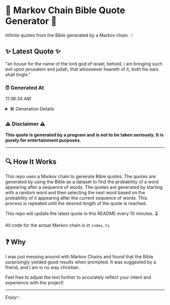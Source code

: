 # 📖 Markov Chain Bible Quote Generator 📖

Infinite quotes from the Bible generated by a Markov chain. ✨

## ✨ Latest Quote ✨
"an house for the name of the lord god of israel, behold, i am bringing such evil upon jerusalem and judah, that whosoever heareth of it, both his ears shall tingle."

### ⏰ Generated At
*11:38:34 AM*

<details>
    <summary>🛠️ Generation Details</summary>
    <p>
        <strong>🌱 Seed:</strong> an<br>
        <strong>🔄 Iterations:</strong> 30<br>
        <strong>📜 Context History:</strong><br>[ an ]: house<br>[ an, house ]: for<br>[ an, house, for ]: the<br>[ an, house, for, the ]: name<br>[ an, house, for, the, name ]: of<br>[ an, house, for, the, name, of ]: the<br>[ house, for, the, name, of, the ]: lord<br>[ for, the, name, of, the, lord ]: god<br>[ the, name, of, the, lord, god ]: of<br>[ name, of, the, lord, god, of ]: israel,<br>[ of, the, lord, god, of, israel, ]: behold,<br>[ the, lord, god, of, israel,, behold, ]: i<br>[ lord, god, of, israel,, behold,, i ]: am<br>[ god, of, israel,, behold,, i, am ]: bringing<br>[ of, israel,, behold,, i, am, bringing ]: such<br>[ israel,, behold,, i, am, bringing, such ]: evil<br>[ behold,, i, am, bringing, such, evil ]: upon<br>[ i, am, bringing, such, evil, upon ]: jerusalem<br>[ am, bringing, such, evil, upon, jerusalem ]: and<br>[ bringing, such, evil, upon, jerusalem, and ]: judah,<br>[ such, evil, upon, jerusalem, and, judah, ]: that<br>[ evil, upon, jerusalem, and, judah,, that ]: whosoever<br>[ upon, jerusalem, and, judah,, that, whosoever ]: heareth<br>[ jerusalem, and, judah,, that, whosoever, heareth ]: of<br>[ and, judah,, that, whosoever, heareth, of ]: it,<br>[ judah,, that, whosoever, heareth, of, it, ]: both<br>[ that, whosoever, heareth, of, it,, both ]: his<br>[ whosoever, heareth, of, it,, both, his ]: ears<br>[ heareth, of, it,, both, his, ears ]: shall<br>[ of, it,, both, his, ears, shall ]: tingle.<br>
    </p>
</details>

### ⚠️ Disclaimer ⚠️
**This quote is generated by a program and is not to be taken seriously. It is purely for entertainment purposes.**

---

## 🔍 How It Works

This repo uses a Markov chain to generate Bible quotes. The quotes are generated by using the Bible as a dataset to find the probability of a word appearing after a sequence of words. The quotes are generated by starting with a random word and then selecting the next word based on the probability of it appearing after the current sequence of words. This process is repeated until the desired length of the quote is reached.

This repo will update the latest quote in this README every 10 minutes. ⏳

All code for the actual Markov chain is in `index.ts`.

## ❓ Why

I was just messing around with Markov Chains and found that the Bible surprisingly yielded good results when prompted. 
It was suggested by a friend, and I am in no way christian.

Feel free to adjust the text further to accurately reflect your intent and experience with the project!

---

*Enjoy*✨
